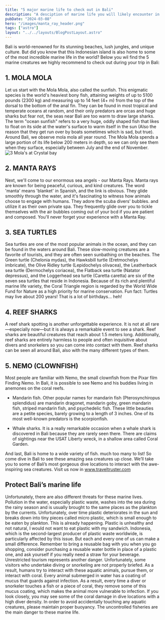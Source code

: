 ```yaml
---
title: "5 major marine life to check out in Bali"
description: "A desciption of marine life you will likely encounter in Bali and what our top 5 major marine life is to check out in Bali"
pubDate: "2024-03-08"
hero: "/images/manta_ray_header.png"
tags: ["astro"]
layout: "../../layouts/BlogPostLayout.astro"
---
```


Bali is world-renowned for its stunning beaches, lush jungles, and unique culture. But did you know that this Indonesian island is also home to some of the most incredible marine life in the world? 
Below you wil find the 5 marine creatures we highly recommend to check out during your trip in Bali:

## 1. MOLA MOLA
Let us start with the Mola Mola, also called the sunfish. This enigmatic species is the world's heaviest bony fish, attaining weights of up to 5100 pounds (2300 kg) and measuring up to 14 feet (4+ m) from the top of the dorsal to the bottom of the anal fin. They can be found in most tropical and temperate oceans at random, and their only predators are orcas and huge sharks but fear not, the seas near Bali are too warm to draw large sharks. The term "ocean sunfish" refers to a very huge, oddly shaped fish that likes to float on its side at the water's surface to warm itself in the sun (Also the reason that they get run over by boats sometimes which is sad, but true). Around Bali, we observe mola mola all year round. The Mola Mola spends a large portion of its life below 200 meters in depth, so we can only see them when they surface, especially between July and the end of November.
![3 Mola's at Crystal bay](/images/Mola_mola_at_crystal_bay.png)

## 2. MANTA RAYS
Next, we'll come to our enormous sea angels - our Manta Rays. Manta rays are known for being peaceful, curious, and kind creatures. The word 'manta' means 'blanket' in Spanish, and the link is obvious. They glide smoothly through the water, and it's fascinating to witness how animals choose to engage with humans. They adore the scuba divers' bubbles. and utilize it as their own private spa. They frequently glide over you to tickle themselves with the air bubbles coming out of your bcd if you are patient and composed. You'll never forget your experience with a Manta Ray.

## 3. SEA TURTLES
Sea turtles are one of the most popular animals in the ocean, and they can be found in the waters around Bali. These slow-moving creatures are a favorite of tourists, and they are often seen sunbathing on the beaches. The Green turtle (Chelonia mydas), the Hawksbill turtle (Eretmochelys imbricate), the Olive Ridley turtle (Lepidochelys olivacea), the Leatherback sea turtle (Dermochelys coriacea), the Flatback sea turtle (Natator depressus), and the Loggerhead sea turtle (Caretta caretta) are six of the seven sea turtles that reside in Indonesia. Because of its rich and plentiful marine life variety, the Coral Triangle region is regarded by the World Wide Fund for Nature as a high priority for marine conservation.
Fun fact: Turtles may live about 200 years! That is a lot of birthdays… heh!

## 4. REEF SHARKS
A reef shark spotting is another unforgettable experience. It is not at all rare—especially now—but it is always a remarkable event to see a shark. Reef sharks are beautiful creatures that reach about 1.5 meters long. Additionally, reef sharks are entirely harmless to people and often inquisitive about divers and snorkelers so you can come into contact with them. Reef sharks can be seen all around Bali, also with the many different types of them.

## 5. NEMO (CLOWNFISH)
Most people are familiar with Nemo, the small clownfish from the Pixar film Finding Nemo. In Bali, it is possible to see Nemo and his buddies living in anemones on the coral reefs.

- Mandarin fish. Other popular names for mandarin fish (Pterosynchiropus splendidus) are mandarin dragonet, mandarin goby, green mandarin fish, striped mandarin fish, and psychedelic fish. These little beauties are a petite species, barely growing to a length of 3 inches. One of its most well-known predators is the scorpionfish.

- Whale sharks. It is a really remarkable occasion when a whale shark is discovered in Bali because they are rarely seen there. There are claims of sightings near the USAT Liberty wreck, in a shallow area called Coral Garden.

And last, Bali is home to a wide variety of fish. much too many to list! So come dive in Bali to see these amazing sea creatures up close. We’ll take you to some of Bali’s most gorgeous dive locations to interact with the awe-inspiring sea creatures. Visit us now in www.traveltruster.com

## Protect Bali’s marine life

Unfortunately, there are also different threats for these marine lives. Pollution in the water, especially plastic waste, washes into the sea during the rainy season and is usually brought to the same places as the plankton by the currents. Unfortunately, over time plastic deteriorates in the sun and breaks down into tiny pieces called micro plastic, which is small enough to be eaten by plankton. This is already happening. Plastic is unhealthy and not natural, I would not want to eat plastic with my sandwich. Indonesia, which is the second-largest producer of plastic waste worldwide, is particularly affected by this issue. But each and every one of us can make a small difference. Remember to bring a reusable bag with you when you go shopping, consider purchasing a reusable water bottle in place of a plastic one, and ask yourself if you really need a straw for your beverage. 
Unrestricted tourism represents another danger. Unfortunately, some visitors who undertake diving or snorkeling are not properly briefed. As a result, humans try to interact with these aquatic animals, pursue them, or interact with coral. Every animal submerged in water has a coating of mucus that guards against infection. As a result, every time a diver or snorkeler touches a fish or a piece of coral, they remove some of this mucus coating, which makes the animal more vulnerable to infection. If you look closely, you may see some of the coral damage in dive locations with a high diver density. In order to avoid accidentally touching any aquatic creatures, please maintain proper buoyancy. The uncontrolled fisheries are the main danger to these marine life. 